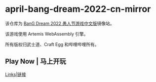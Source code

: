 # april-bang-dream-2022-cn-mirror

该仓库为 [BanG Dream 2022 愚人节游戏中文版](https://game.bilibili.com/bangdream/april/)镜像站。

该游戏使用 Artemis WebAssembly 引擎。

所有版权归武士道、Craft Egg 和哔哩哔哩所有。

## Play Now | 马上开玩
[Links|链接](https://summonhim.github.io/april-bang-dream-2022-cn-mirror)
